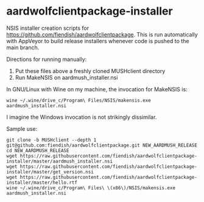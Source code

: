 # aardwolfclientpackage-installer
NSIS installer creation scripts for https://github.com/fiendish/aardwolfclientpackage. This is run automatically with AppVeyor to build release installers whenever code is pushed to the main branch.


Directions for running manually:

1. Put these files above a freshly cloned MUSHclient directory
2. Run MakeNSIS on aardmush_installer.nsi

In GNU/Linux with Wine on my machine, the invocation for MakeNSIS is:

`wine ~/.wine/drive_c/Program\ Files/NSIS/makensis.exe aardmush_installer.nsi`

I imagine the Windows invocation is not strikingly dissimilar.

Sample use:
```
git clone -b MUSHclient --depth 1 git@github.com:fiendish/aardwolfclientpackage.git NEW_AARDMUSH_RELEASE
cd NEW_AARDMUSH_RELEASE
wget https://raw.githubusercontent.com/fiendish/aardwolfclientpackage-installer/master/aardmush_installer.nsi
wget https://raw.githubusercontent.com/fiendish/aardwolfclientpackage-installer/master/get_version.nsi
wget https://raw.githubusercontent.com/fiendish/aardwolfclientpackage-installer/master/hello.rtf
wine ~/.wine/drive_c/Program\ Files\ \(x86\)/NSIS/makensis.exe aardmush_installer.nsi
```
